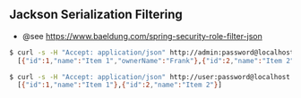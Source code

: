 ## Jackson Serialization Filtering

- @see https://www.baeldung.com/spring-security-role-filter-json

```bash
$ curl -s -H "Accept: application/json" http://admin:password@localhost:8080/items
  [{"id":1,"name":"Item 1","ownerName":"Frank"},{"id":2,"name":"Item 2","ownerName":"Bob"}]

$ curl -s -H "Accept: application/json" http://user:password@localhost:8080/items
  [{"id":1,"name":"Item 1"},{"id":2,"name":"Item 2"}]
```
